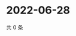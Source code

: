 # 2022-06-28

共 0 条

<!-- BEGIN WEIBO -->
<!-- 最后更新时间 Tue Jun 28 2022 00:22:27 GMT+0800 (China Standard Time) -->

<!-- END WEIBO -->
